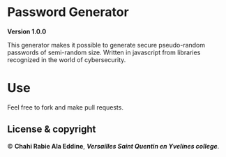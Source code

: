 # Password Generator

**Version 1.0.0**

This generator makes it possible to generate secure pseudo-random passwords of semi-random size. Written in javascript from libraries recognized in the world of cybersecurity.

# Use 

Feel free to fork and make pull requests.

## License & copyright

© **Chahi Rabie Ala Eddine**, ***Versailles Saint Quentin en Yvelines college***.
